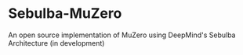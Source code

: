 # Sebulba-MuZero
An open source implementation of MuZero using DeepMind's Sebulba Architecture (in development)
